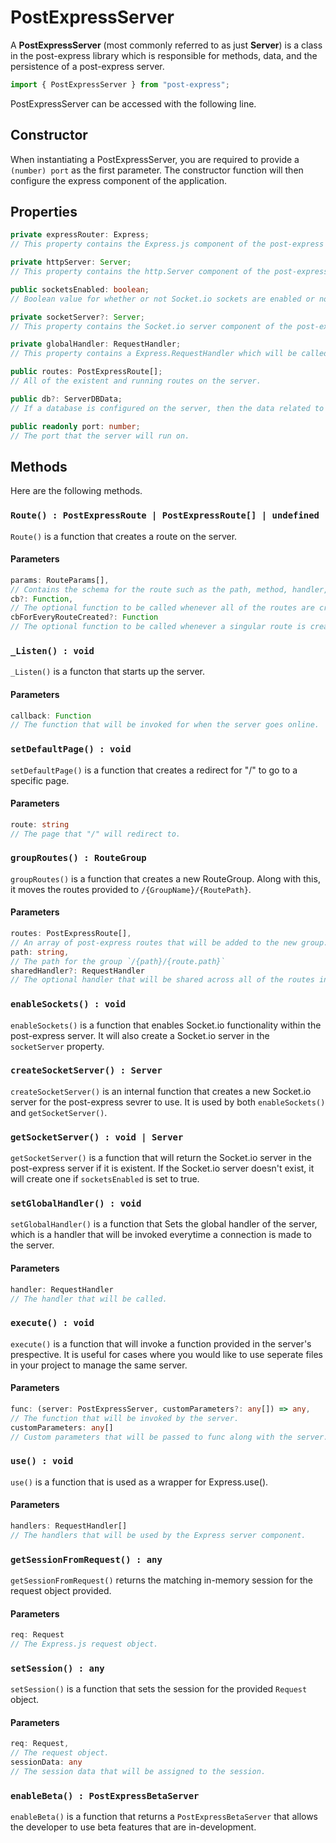 # PostExpressServer
A <b>PostExpressServer</b> (most commonly referred to as just <b>Server</b>) is a class in the post-express library which is responsible for methods, data, and the persistence of a post-express server.

```typescript
import { PostExpressServer } from "post-express";
```

PostExpressServer can be accessed with the following line.

## Constructor
When instantiating a PostExpressServer, you are required to provide a `(number) port` as the first parameter. The constructor function will then configure the express component of the application.

## Properties
```typescript
private expressRouter: Express; 
// This property contains the Express.js component of the post-express server.
```
```typescript
private httpServer: Server; 
// This property contains the http.Server component of the post-express server, which is responsible for configuring things such as web sockets in Socket.io.
```
```typescript
public socketsEnabled: boolean; 
// Boolean value for whether or not Socket.io sockets are enabled or not.
```
```typescript
private socketServer?: Server; 
// This property contains the Socket.io server component of the post-express server, if socketsEnabled is true, and a server is instantiated.
```
```typescript
private globalHandler: RequestHandler; 
// This property contains a Express.RequestHandler which will be called for every request made to the server.
```
```typescript
public routes: PostExpressRoute[]; 
// All of the existent and running routes on the server.
```
```typescript
public db?: ServerDBData; 
// If a database is configured on the server, then the data related to the connection will be stored here.
```
```typescript
public readonly port: number; 
// The port that the server will run on.
```

## Methods
Here are the following methods.
### `Route() : PostExpressRoute | PostExpressRoute[] | undefined`
`Route()` is a function that creates a route on the server.

#### Parameters
```typescript
params: RouteParams[],
// Contains the schema for the route such as the path, method, handler, and misc options.
cb?: Function,
// The optional function to be called whenever all of the routes are created.
cbForEveryRouteCreated?: Function
// The optional function to be called whenever a singular route is created.
```

### `_Listen() : void`
`_Listen()` is a functon that starts up the server.

#### Parameters
```typescript
callback: Function
// The function that will be invoked for when the server goes online.
```

### `setDefaultPage() : void`
`setDefaultPage()` is a function that creates a redirect for "/" to go to a specific page.

#### Parameters
```typescript
route: string
// The page that "/" will redirect to.
```

### `groupRoutes() : RouteGroup`
`groupRoutes()` is a function that creates a new RouteGroup. Along with this, it moves the routes provided to `/{GroupName}/{RoutePath}`.

#### Parameters
```typescript
routes: PostExpressRoute[],
// An array of post-express routes that will be added to the new group.
path: string,
// The path for the group `/{path}/{route.path}`
sharedHandler?: RequestHandler
// The optional handler that will be shared across all of the routes in the group.
```

### `enableSockets() : void`
`enableSockets()` is a function that enables Socket.io functionality within the post-express server. It will also create a Socket.io server in the `socketServer` property.

### `createSocketServer() : Server`
`createSocketServer()` is an internal function that creates a new Socket.io server for the post-express sevrer to use. It is used by both `enableSockets()` and `getSocketServer()`.

### `getSocketServer() : void | Server`
`getSocketServer()` is a function that will return the Socket.io server in the post-express server if it is existent. If the Socket.io server doesn't exist, it will create one if `socketsEnabled` is set to true.

### `setGlobalHandler() : void`
`setGlobalHandler()` is a function that Sets the global handler of the server, which is a handler that will be invoked everytime a connection is made to the server.

#### Parameters
```typescript
handler: RequestHandler
// The handler that will be called.
```

### `execute() : void`
`execute()` is a function that will invoke a function provided in the server's prespective. It is useful for cases where you would like to use seperate files in your project to manage the same server.

#### Parameters
```typescript
func: (server: PostExpressServer, customParameters?: any[]) => any,
// The function that will be invoked by the server.
customParameters: any[]
// Custom parameters that will be passed to func along with the server.
```

### `use() : void`
`use()` is a function that is used as a wrapper for Express.use().

#### Parameters
```typescript
handlers: RequestHandler[]
// The handlers that will be used by the Express server component.
```

### `getSessionFromRequest() : any`
`getSessionFromRequest()` returns the matching in-memory session for the request object provided.

#### Parameters
```typescript
req: Request
// The Express.js request object.
```

### `setSession() : any`
`setSession()` is a function that sets the session for the provided `Request` object.

#### Parameters
```typescript
req: Request,
// The request object.
sessionData: any
// The session data that will be assigned to the session.
```

### `enableBeta() : PostExpressBetaServer`
`enableBeta()` is a function that returns a `PostExpressBetaServer` that allows the developer to use beta features that are in-development.